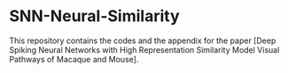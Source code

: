 # SNN-Neural-Similarity

This repository contains the codes and the appendix for the paper [Deep Spiking Neural Networks with High Representation Similarity Model Visual Pathways of Macaque and Mouse].